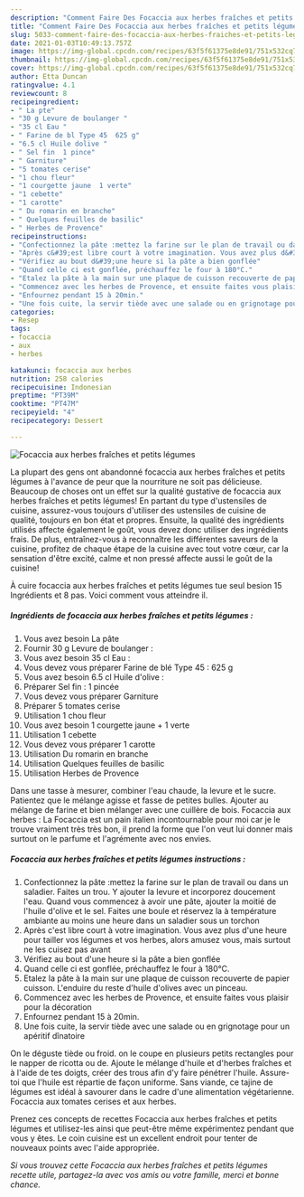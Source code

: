 ```yaml
---
description: "Comment Faire Des Focaccia aux herbes fraîches et petits légumes"
title: "Comment Faire Des Focaccia aux herbes fraîches et petits légumes"
slug: 5033-comment-faire-des-focaccia-aux-herbes-fraiches-et-petits-legumes
date: 2021-01-03T10:49:13.757Z
image: https://img-global.cpcdn.com/recipes/63f5f61375e8de91/751x532cq70/focaccia-aux-herbes-fraiches-et-petits-legumes-photo-principale-de-la-recette.jpg
thumbnail: https://img-global.cpcdn.com/recipes/63f5f61375e8de91/751x532cq70/focaccia-aux-herbes-fraiches-et-petits-legumes-photo-principale-de-la-recette.jpg
cover: https://img-global.cpcdn.com/recipes/63f5f61375e8de91/751x532cq70/focaccia-aux-herbes-fraiches-et-petits-legumes-photo-principale-de-la-recette.jpg
author: Etta Duncan
ratingvalue: 4.1
reviewcount: 8
recipeingredient:
- " La pte"
- "30 g Levure de boulanger "
- "35 cl Eau "
- " Farine de bl Type 45  625 g"
- "6.5 cl Huile dolive "
- " Sel fin  1 pince"
- " Garniture"
- "5 tomates cerise"
- "1 chou fleur"
- "1 courgette jaune  1 verte"
- "1 cebette"
- "1 carotte"
- " Du romarin en branche"
- " Quelques feuilles de basilic"
- " Herbes de Provence"
recipeinstructions:
- "Confectionnez la pâte :mettez la farine sur le plan de travail ou dans un saladier. Faites un trou. Y ajouter la levure et incorporez doucement l&#39;eau. Quand vous commencez à avoir une pâte, ajouter la moitié de l&#39;huile d&#39;olive et le sel. Faites une boule et réservez la à température ambiante au moins une heure dans un saladier sous un torchon"
- "Après c&#39;est libre court à votre imagination. Vous avez plus d&#39;une heure pour tailler vos légumes et vos herbes, alors amusez vous, mais surtout ne les cuisez pas avant"
- "Vérifiez au bout d&#39;une heure si la pâte a bien gonflée"
- "Quand celle ci est gonflée, préchauffez le four à 180°C."
- "Etalez la pâte à la main sur une plaque de cuisson recouverte de papier cuisson. L&#39;enduire du reste d&#39;huile d&#39;olives avec un pinceau."
- "Commencez avec les herbes de Provence, et ensuite faites vous plaisir pour la décoration"
- "Enfournez pendant 15 à 20min."
- "Une fois cuite, la servir tiède avec une salade ou en grignotage pour un apéritif dînatoire"
categories:
- Resep
tags:
- focaccia
- aux
- herbes

katakunci: focaccia aux herbes 
nutrition: 258 calories
recipecuisine: Indonesian
preptime: "PT39M"
cooktime: "PT47M"
recipeyield: "4"
recipecategory: Dessert

---
```



![Focaccia aux herbes fraîches et petits légumes](https://img-global.cpcdn.com/recipes/63f5f61375e8de91/751x532cq70/focaccia-aux-herbes-fraiches-et-petits-legumes-photo-principale-de-la-recette.jpg)

La plupart des gens ont abandonné focaccia aux herbes fraîches et petits légumes à l'avance de peur que la nourriture ne soit pas délicieuse. Beaucoup de choses ont un effet sur la qualité gustative de focaccia aux herbes fraîches et petits légumes! En partant du type d'ustensiles de cuisine, assurez-vous toujours d'utiliser des ustensiles de cuisine de qualité, toujours en bon état et propres. Ensuite, la qualité des ingrédients utilisés affecte également le goût, vous devez donc utiliser des ingrédients frais. De plus, entraînez-vous à reconnaître les différentes saveurs de la cuisine, profitez de chaque étape de la cuisine avec tout votre cœur, car la sensation d'être excité, calme et non pressé affecte aussi le goût de la cuisine!

<!--inarticleads1-->

À cuire focaccia aux herbes fraîches et petits légumes tue seul besion 15 Ingrédients et 8 pas. Voici comment vous atteindre il.

##### Ingrédients de focaccia aux herbes fraîches et petits légumes :

1. Vous avez besoin  La pâte
1. Fournir 30 g Levure de boulanger :
1. Vous avez besoin 35 cl Eau :
1. Vous devez vous préparer  Farine de blé Type 45 : 625 g
1. Vous avez besoin 6.5 cl Huile d&#39;olive :
1. Préparer  Sel fin : 1 pincée
1. Vous devez vous préparer  Garniture
1. Préparer 5 tomates cerise
1. Utilisation 1 chou fleur
1. Vous avez besoin 1 courgette jaune + 1 verte
1. Utilisation 1 cebette
1. Vous devez vous préparer 1 carotte
1. Utilisation  Du romarin en branche
1. Utilisation  Quelques feuilles de basilic
1. Utilisation  Herbes de Provence


Dans une tasse à mesurer, combiner l&#39;eau chaude, la levure et le sucre. Patientez que le mélange agisse et fasse de petites bulles. Ajouter au mélange de farine et bien mélanger avec une cuillère de bois. Focaccia aux herbes : La Focaccia est un pain italien incontournable pour moi car je le trouve vraiment très très bon, il prend la forme que l&#39;on veut lui donner mais surtout on le parfume et l&#39;agrémente avec nos envies. 

<!--inarticleads2-->

##### Focaccia aux herbes fraîches et petits légumes instructions :

1. Confectionnez la pâte :mettez la farine sur le plan de travail ou dans un saladier. Faites un trou. Y ajouter la levure et incorporez doucement l&#39;eau. Quand vous commencez à avoir une pâte, ajouter la moitié de l&#39;huile d&#39;olive et le sel. Faites une boule et réservez la à température ambiante au moins une heure dans un saladier sous un torchon
1. Après c&#39;est libre court à votre imagination. Vous avez plus d&#39;une heure pour tailler vos légumes et vos herbes, alors amusez vous, mais surtout ne les cuisez pas avant
1. Vérifiez au bout d&#39;une heure si la pâte a bien gonflée
1. Quand celle ci est gonflée, préchauffez le four à 180°C.
1. Etalez la pâte à la main sur une plaque de cuisson recouverte de papier cuisson. L&#39;enduire du reste d&#39;huile d&#39;olives avec un pinceau.
1. Commencez avec les herbes de Provence, et ensuite faites vous plaisir pour la décoration
1. Enfournez pendant 15 à 20min.
1. Une fois cuite, la servir tiède avec une salade ou en grignotage pour un apéritif dînatoire


On le déguste tiède ou froid. on le coupe en plusieurs petits rectangles pour le napper de ricotta ou de. Ajoute le mélange d&#39;huile et d&#39;herbes fraîches et à l&#39;aide de tes doigts, créer des trous afin d&#39;y faire pénétrer l&#39;huile. Assure-toi que l&#39;huile est répartie de façon uniforme. Sans viande, ce tajine de légumes est idéal à savourer dans le cadre d&#39;une alimentation végétarienne. Focaccia aux tomates cerises et aux herbes. 

<!--inarticleads1-->

<p>
Prenez ces concepts de recettes Focaccia aux herbes fraîches et petits légumes et utilisez-les ainsi que peut-être même expérimentez pendant que vous y êtes. Le coin cuisine est un excellent endroit pour tenter de nouveaux points avec l'aide appropriée.
</p>

<p>
<i>Si vous trouvez cette Focaccia aux herbes fraîches et petits légumes recette utile, partagez-la avec vos amis ou votre famille, merci et bonne chance.</i>
</p>
